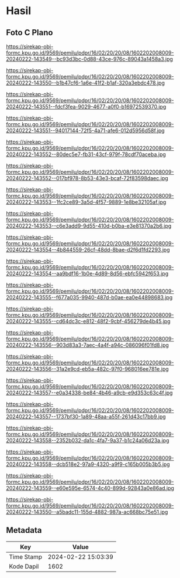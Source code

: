 # Hasil

## Foto C Plano

https://sirekap-obj-formc.kpu.go.id/9569/pemilu/pdpr/16/02/20/20/08/1602202008009-20240222-143549--bc93d3bc-0d88-43ce-976c-89043a1458a3.jpg

https://sirekap-obj-formc.kpu.go.id/9569/pemilu/pdpr/16/02/20/20/08/1602202008009-20240222-143550--b1b47cf6-1a6e-41f2-b1af-320a3ebdc478.jpg

https://sirekap-obj-formc.kpu.go.id/9569/pemilu/pdpr/16/02/20/20/08/1602202008009-20240222-143551--fdcf3fea-9029-4677-a0f0-b16972539370.jpg

https://sirekap-obj-formc.kpu.go.id/9569/pemilu/pdpr/16/02/20/20/08/1602202008009-20240222-143551--94017144-72f5-4a71-afe6-012d5956d58f.jpg

https://sirekap-obj-formc.kpu.go.id/9569/pemilu/pdpr/16/02/20/20/08/1602202008009-20240222-143552--80dec5e7-fb31-43cf-979f-78cdf70aceba.jpg

https://sirekap-obj-formc.kpu.go.id/9569/pemilu/pdpr/16/02/20/20/08/1602202008009-20240222-143552--017bf978-8b53-43e3-bcaf-72f83598daec.jpg

https://sirekap-obj-formc.kpu.go.id/9569/pemilu/pdpr/16/02/20/20/08/1602202008009-20240222-143553--1fc2ce89-3a5d-4f57-9889-1e8be32105af.jpg

https://sirekap-obj-formc.kpu.go.id/9569/pemilu/pdpr/16/02/20/20/08/1602202008009-20240222-143553--c6e3add9-9d55-410d-b0ba-e3e81370a2b6.jpg

https://sirekap-obj-formc.kpu.go.id/9569/pemilu/pdpr/16/02/20/20/08/1602202008009-20240222-143554--4b844559-26cf-48dd-8bae-d2f6d1fd2293.jpg

https://sirekap-obj-formc.kpu.go.id/9569/pemilu/pdpr/16/02/20/20/08/1602202008009-20240222-143554--aa9bdf16-1b0e-4d89-8d56-ebfc5942f653.jpg

https://sirekap-obj-formc.kpu.go.id/9569/pemilu/pdpr/16/02/20/20/08/1602202008009-20240222-143555--f677a035-9940-487d-b0ae-ea0e44898683.jpg

https://sirekap-obj-formc.kpu.go.id/9569/pemilu/pdpr/16/02/20/20/08/1602202008009-20240222-143555--cd64dc3c-e812-48f2-9cbf-456279de4b45.jpg

https://sirekap-obj-formc.kpu.go.id/9569/pemilu/pdpr/16/02/20/20/08/1602202008009-20240222-143556--903d83a3-7aec-4a4f-a94c-086096f01fd8.jpg

https://sirekap-obj-formc.kpu.go.id/9569/pemilu/pdpr/16/02/20/20/08/1602202008009-20240222-143556--31a2e9cd-eb5a-482c-97f0-968016ee781e.jpg

https://sirekap-obj-formc.kpu.go.id/9569/pemilu/pdpr/16/02/20/20/08/1602202008009-20240222-143557--e0a34338-be84-4b46-a9cb-e9d353c63c4f.jpg

https://sirekap-obj-formc.kpu.go.id/9569/pemilu/pdpr/16/02/20/20/08/1602202008009-20240222-143557--1737bf30-1a89-48aa-a55f-261d43c17bb9.jpg

https://sirekap-obj-formc.kpu.go.id/9569/pemilu/pdpr/16/02/20/20/08/1602202008009-20240222-143558--2352b032-da1c-4fa7-9a37-b1c24a06d23a.jpg

https://sirekap-obj-formc.kpu.go.id/9569/pemilu/pdpr/16/02/20/20/08/1602202008009-20240222-143558--dcb518e2-97a9-4320-a9f9-c165b005b3b5.jpg

https://sirekap-obj-formc.kpu.go.id/9569/pemilu/pdpr/16/02/20/20/08/1602202008009-20240222-143559--e60e595e-6574-4c40-899d-92843a0e86ad.jpg

https://sirekap-obj-formc.kpu.go.id/9569/pemilu/pdpr/16/02/20/20/08/1602202008009-20240222-143550--a5badc11-155d-4882-987a-ac668bc75e51.jpg


## Metadata

| Key        | Value               |
| ---------- | ------------------- |
| Time Stamp | 2024-02-22 15:03:39 |
| Kode Dapil | 1602                |




